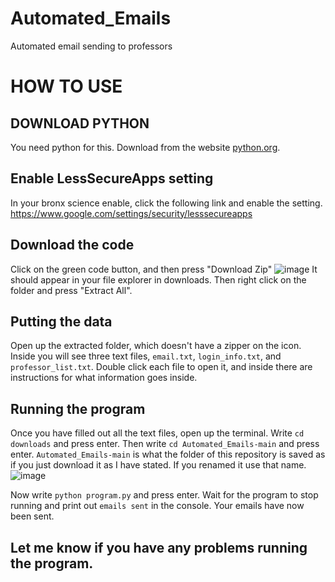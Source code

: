 # Automated_Emails
Automated email sending to professors

# HOW TO USE

## DOWNLOAD PYTHON

You need python for this. Download from the website [python.org](https://www.python.org/).

## Enable LessSecureApps setting

In your bronx science enable, click the following link and enable the setting.
https://www.google.com/settings/security/lesssecureapps

## Download the code

Click on the green code button, and then press "Download Zip"
![image](https://github.com/user-attachments/assets/87d61595-eb87-4445-8685-f2b22a71ae3e)
It should appear in your file explorer in downloads. Then right click on the folder and press "Extract All".

## Putting the data

Open up the extracted folder, which doesn't have a zipper on the icon. Inside you will see three text files, `email.txt`, `login_info.txt`, and `professor_list.txt`. Double click each file to open it, and inside there are instructions for what information goes inside.

## Running the program

Once you have filled out all the text files, open up the terminal.
Write `cd downloads` and press enter. Then write `cd Automated_Emails-main` and press enter. `Automated_Emails-main` is what the folder of this repository is saved as if you just download it as I have stated. If you renamed it use that name.
![image](https://github.com/user-attachments/assets/a5ffe55e-1960-4209-bd2c-bcd829ba9abf)

Now write `python program.py` and press enter. Wait for the program to stop running and print out `emails sent` in the console. Your emails have now been sent.

## Let me know if you have any problems running the program.
